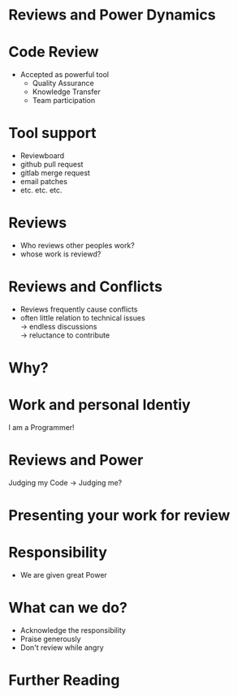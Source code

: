 # Reviews and Power Dynamics

# Code Review
* Accepted as powerful tool
  * Quality Assurance
  * Knowledge Transfer
  * Team participation

# Tool support
* Reviewboard
* github pull request
* gitlab merge request
* email patches
* etc. etc. etc.

# Reviews
* Who reviews other peoples work?
* whose work is reviewd?

# Reviews and Conflicts
* Reviews frequently cause conflicts
* often little relation to technical issues  
  -> endless discussions  
  -> reluctance to contribute

# Why?

# Work and personal Identiy
I am a Programmer!

# Reviews and Power
Judging my Code
-> Judging me?

# Presenting your work for review

# Responsibility
* We are given great Power

# What can we do?
* Acknowledge the responsibility
* Praise generously
* Don't review while angry

# Further Reading
